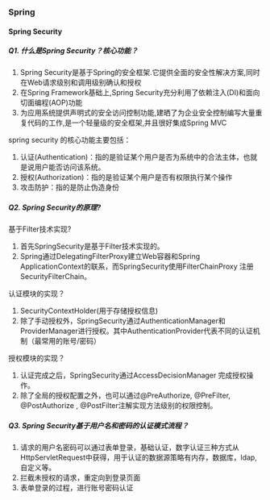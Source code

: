 ### Spring

#### Spring Security
##### Q1. 什么是Spring Security？核心功能？
1. Spring Security是基于Spring的安全框架.它提供全面的安全性解决方案,同时在Web请求级别和调用级别确认和授权
2. 在Spring Framework基础上,Spring Security充分利用了依赖注入(DI)和面向切面编程(AOP)功能
3. 为应用系统提供声明式的安全访问控制功能,建晒了为企业安全控制编写大量重复代码的工作,是一个轻量级的安全框架,并且很好集成Spring MVC

spring security 的核心功能主要包括：
1. 认证(Authentication)：指的是验证某个用户是否为系统中的合法主体，也就是说用户能否访问该系统。
2. 授权(Authorization)：指的是验证某个用户是否有权限执行某个操作
3. 攻击防护：指的是防止伪造身份

##### Q2. Spring Security的原理?
基于Filter技术实现?
1. 首先SpringSecurity是基于Filter技术实现的。
2. Spring通过DelegatingFilterProxy建立Web容器和Spring ApplicationContext的联系，而SpringSecurity使用FilterChainProxy 注册SecurityFilterChain。

认证模块的实现？
1. SecurityContextHolder(用于存储授权信息)
2. 除了手动授权外，SpringSecurity通过AuthenticationManager和ProviderManager进行授权。其中AuthenticationProvider代表不同的认证机制（最常用的账号/密码）

授权模块的实现？
1. 认证完成之后，SpringSecurity通过AccessDecisionManager 完成授权操作。
2. 除了全局的授权配置之外，也可以通过@PreAuthorize, @PreFilter, @PostAuthorize , @PostFilter注解实现方法级别的权限控制。

##### Q3. Spring Security基于用户名和密码的认证模式流程？
1. 请求的用户名密码可以通过表单登录，基础认证，数字认证三种方式从HttpServletRequest中获得，用于认证的数据源策略有内存，数据库，ldap,自定义等。
2. 拦截未授权的请求，重定向到登录页面
3. 表单登录的过程，进行账号密码认证